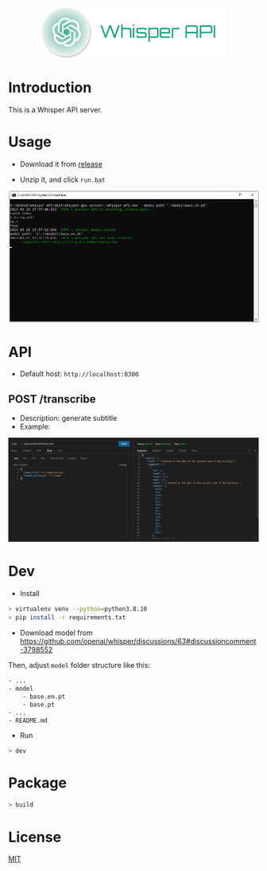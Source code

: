 <p align="center">
    <img width="375" src="./docs/logo.png">
</p>

<div align="center">
</div>
 
# Introduction

This is a Whisper API server.

# Usage

- Download it from [release](https://github.com/rerender2021/Whisper-API/releases)

- Unzip it, and click `run.bat`

![run-from-cmd](./docs/run-from-cmd.png)

# API

- Default host: `http://localhost:8300`
  
## POST /transcribe

- Description: generate subtitle
- Example:

![api-transcribe](./docs/api-transcribe.png)

# Dev

- Install

```bash
> virtualenv venv --python=python3.8.10
> pip install -r requirements.txt
```

- Download model from https://github.com/openai/whisper/discussions/63#discussioncomment-3798552

Then, adjust `model` folder structure like this:

```
- ...
- model
    - base.en.pt
    - base.pt
- ...
- README.md
```

- Run

```bash
> dev
```

# Package

```bash
> build
```

# License

[MIT](./LICENSE)
